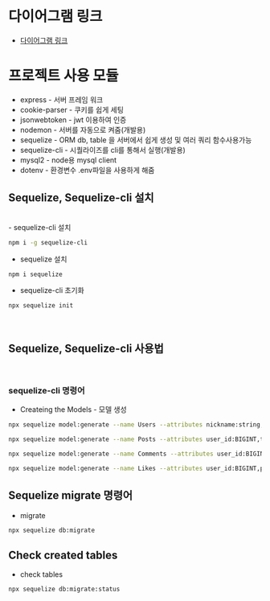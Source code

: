 # 다이어그램 링크

- [다이어그램 링크](https://drawsql.app/teams/leos-team-8/diagrams/prac-node01)

# 프로젝트 사용 모듈

- express - 서버 프레임 워크
- cookie-parser - 쿠키를 쉽게 세팅
- jsonwebtoken - jwt 이용하여 인증
- nodemon - 서버를 자동으로 켜줌(개발용)
- sequelize - ORM db, table 을 서버에서 쉽게 생성 및 여러 쿼리 함수사용가능
- sequelize-cli - 시퀄라이즈를 cli를 통해서 실행(개발용)
- mysql2 - node용 mysql client
- dotenv - 환경변수 .env파일을 사용하게 해줌

## Sequelize, Sequelize-cli 설치

<br />
- sequelize-cli 설치

```bash
npm i -g sequelize-cli
```

- sequelize 설치

```bash
npm i sequelize
```

- sequelize-cli 초기화

```bash
npx sequelize init
```

<br />

## Sequelize, Sequelize-cli 사용법

<br />

### sequelize-cli 명령어

- Createing the Models - 모델 생성

```bash
npx sequelize model:generate --name Users --attributes nickname:string,password:string
```

```bash
npx sequelize model:generate --name Posts --attributes user_id:BIGINT,title:string,content:text
```

```bash
npx sequelize model:generate --name Comments --attributes user_id:BIGINT,post_id:BIGINT,content:text
```

```bash
npx sequelize model:generate --name Likes --attributes user_id:BIGINT,post_id:BIGINT, comment_id:BIGINT
```

## Sequelize migrate 명령어

- migrate

```bash
npx sequelize db:migrate
```

## Check created tables

- check tables

```bash
npx sequelize db:migrate:status
```
